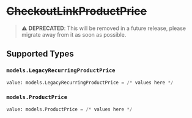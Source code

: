 # ~~CheckoutLinkProductPrice~~

> :warning: **DEPRECATED**: This will be removed in a future release, please migrate away from it as soon as possible.


## Supported Types

### `models.LegacyRecurringProductPrice`

```python
value: models.LegacyRecurringProductPrice = /* values here */
```

### `models.ProductPrice`

```python
value: models.ProductPrice = /* values here */
```

